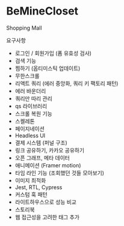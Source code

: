 # BeMineCloset
Shopping Mall

요구사항
- 로그인 / 회원가입 (폼 유효성 검사)
- 검색 기능
- 찜하기 (옵티미스틱 업데이트)
- 무한스크롤
- 리액트 쿼리 (에러 중앙화, 쿼리 키 팩토리 패턴)
- 에러 바운더리
- 쿼리만 따리 관리
- qs 라이브러리
- 스크롤 복원 기능
- 스켈레톤
- 페이지네이션
- Headless UI
- 결제 시스템 (퍼널 구조)
- 링크 공유하기, 카카오 공유하기
- 오픈 그래프, 메타 데이터
- 애니메이션 (Framer motion)
- 타임 라인 기능 (조회했던 것들 모아보기)
- 이미지 최적화
- Jest, RTL, Cypress
- 커스텀 훅 패턴
- 라이트하우스으로 성능 비교
- 스토리북
- 웹 접근성을 고려한 태그 추가
